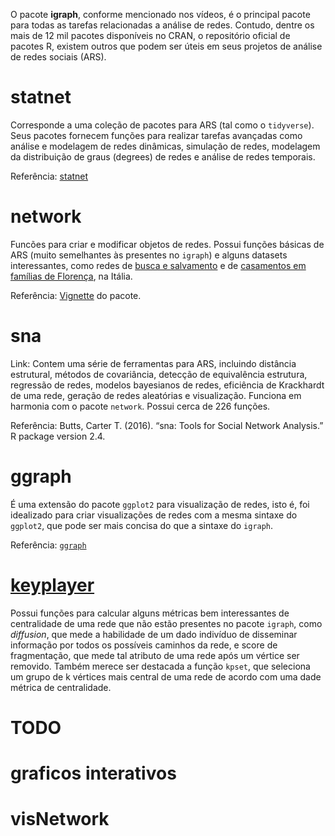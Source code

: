 O pacote **igraph**, conforme mencionado nos vídeos, é o principal
pacote para todas as tarefas relacionadas a análise de redes. Contudo,
dentre os mais de 12 mil pacotes disponíveis no CRAN, o repositório
oficial de pacotes R, existem outros que podem ser úteis em seus
projetos de análise de redes sociais (ARS).

statnet
=======

Corresponde a uma coleção de pacotes para ARS (tal como o `tidyverse`).
Seus pacotes fornecem funções para realizar tarefas avançadas como
análise e modelagem de redes dinâmicas, simulação de redes, modelagem da
distribuição de graus (degrees) de redes e análise de redes temporais.

Referência: [statnet](http://statnet.org/)

network
=======

Funcões para criar e modificar objetos de redes. Possui funções básicas
de ARS (muito semelhantes às presentes no `igraph`) e alguns datasets
interessantes, como redes de [busca e
salvamento](https://www.rdocumentation.org/packages/network/versions/1.13.0/topics/emon)
e de [casamentos em famílias de
Florença](https://www.rdocumentation.org/packages/network/versions/1.13.0/topics/flo),
na Itália.

Referência:
[Vignette](https://cran.r-project.org/web/packages/network/vignettes/networkVignette.pdf)
do pacote.

sna
===

Link: Contem uma série de ferramentas para ARS, incluindo distância
estrutural, métodos de covariância, detecção de equivalência estrutura,
regressão de redes, modelos bayesianos de redes, eficiência de
Krackhardt de uma rede, geração de redes aleatórias e visualização.
Funciona em harmonia com o pacote `network`. Possui cerca de 226
funções.

Referência: Butts, Carter T. (2016). “sna: Tools for Social Network
Analysis.” R package version 2.4.

ggraph
======

É uma extensão do pacote `ggplot2` para visualização de redes, isto é,
foi idealizado para criar visualizações de redes com a mesma sintaxe do
`ggplot2`, que pode ser mais concisa do que a sintaxe do `igraph`.

Referência:
[`ggraph`](https://cran.r-project.org/web/packages/ggraph/index.html)

[keyplayer](https://cran.r-project.org/web/packages/keyplayer/index.html)
=========================================================================

Possui funções para calcular alguns métricas bem interessantes de
centralidade de uma rede que não estão presentes no pacote `igraph`,
como *diffusion*, que mede a habilidade de um dado indivíduo de
disseminar informação por todos os possíveis caminhos da rede, e score
de fragmentação, que mede tal atributo de uma rede após um vértice ser
removido. Também merece ser destacada a função `kpset`, que seleciona um
grupo de k vértices mais central de uma rede de acordo com uma dade
métrica de centralidade.

TODO
====

graficos interativos
====================

visNetwork
==========
